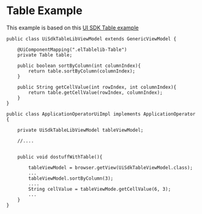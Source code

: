 # Table Example

This example is based on this 
[UI SDK Table example](https://arm1s11-eiffel004.eiffel.gic.ericsson.se:8443/nexus/content/sites/tor/tablelib/latest/examples/#example3)

    public class UiSdkTableLibViewModel extends GenericViewModel {
        
        @UiComponentMapping(".elTablelib-Table")
        private Table table;
        
        public boolean sortByColumn(int columnIndex){
            return table.sortByColumn(columnIndex);
        }
        
        public String getCellValue(int rowIndex, int columnIndex){
            return table.getCellValue(rowIndex, columnIndex);
        }
    }
    
    public class ApplicationOperatorUiImpl implements ApplicationOperator {
        
        private UiSdkTableLibViewModel tableViewModel;
        
        //....
        
        
        public void dostuffWithTable(){
            
            tableViewModel = browser.getView(UiSdkTableViewModel.class);
            ...
            tableViewModel.sortByColumn(3);
            ....
            String cellValue = tableViewMode.getCellValue(6, 3);
            ...
        }
    }
    
